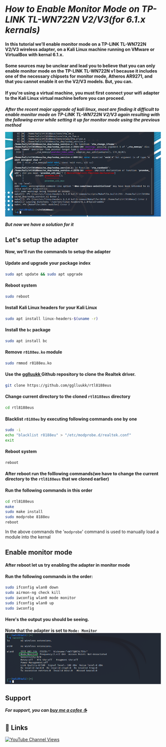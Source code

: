 # ***How to Enable Monitor Mode on TP-LINK TL-WN722N V2/V3(for 6.1.x kernals)***
#### In this tutorial we’ll enable monitor mode on a TP-LINK TL-WN722N V2/V3 wireless adapter, on a Kali Linux machine running on VMware or VirtualBox with kernal 6.1.x.

#### Some sources may be unclear and lead you to believe that you can only enable monitor mode on the TP-LINK TL-WN722N v1 because it includes one of the necessary chipsets for monitor mode, Atheros AR9271, and that you cannot enable it on the V2/V3 models. But, you can.

#### If you're using a virtual machine, you must first connect your wifi adapter to the Kali Linux virtual machine before you can proceed.

*****After the recent major upgrade of kali linux, most are finding it difficult to enable monitor mode on TP-LINK TL-WN722N V2/V3 again resulting with the following error while setting it up for monitor mode using the previous method*****

![App Screenshot](./screenshots/s2.png)

*****But now we have a solution for it*****
## Let's setup the adapter
**Now, we'll run the commands to setup the adapter**
#### Update and upgrade your package index
```bash
sudo apt update && sudo apt upgrade
```
#### Reboot system
```bash
sudo reboot
```
#### Install Kali Linux headers for your Kali Linux
```bash
sudo apt install linux-headers-$(uname -r)
```
#### Install the `bc` package
```bash
sudo apt install bc
```
#### Remove `r8188eu.ko` module
```bash
sudo rmmod r8188eu.ko
```
#### Use the [ gglluukk ](https://github.com/gglluukk/rtl8188eus)Github repository to clone the Realtek driver.
```bash
git clone https://github.com/gglluukk/rtl8188eus
```
#### Change current directory to the cloned `rtl8188eus` directory
```bash
cd rtl8188eus
```
#### Blacklist `r8188eu` by executing following commands one by one 
```bash
sudo -i
echo "blacklist r8188eu" > "/etc/modprobe.d/realtek.conf"
exit
```
#### Reboot system
```bash
reboot
```
#### After reboot run the folllowing commands(we have to change the current directory to the `rtl8188eus` that we cloned earlier)
#### Run the following commands in this order
```bash
cd rtl8188eus
make
sudo make install
sudo modprobe 8188eu
reboot
```
In the above commands the '`modprobe`' command is used to manually load a module into the kernal

## Enable monitor mode
#### After reboot let us try enabling the adapter in monitor mode
#### Run the following commands in the order:
```bash
sudo ifconfig wlan0 down
sudo airmon-ng check kill
sudo iwconfig wlan0 mode monitor
sudo ifconfig wlan0 up
sudo iwconfig
```
#### Here's the output you should be seeing.
**Note that the adapter is set to `Mode: Monitor`**
![App Screenshot](./screenshots/s1.png)
## ****Support****
***For support, you can [buy me a cofee ☕](https://www.buymeacoffee.com/programandlinux)***
## ****🔗 Links****
[![YouTube Channel Views](https://img.shields.io/youtube/channel/views/UCXcA-zOS4fOa0pMnYLzPACw?color=white&label=Programming-and-linux&logoColor=red&style=social)](https://www.youtube.com/channel/UCXcA-zOS4fOa0pMnYLzPACw)
